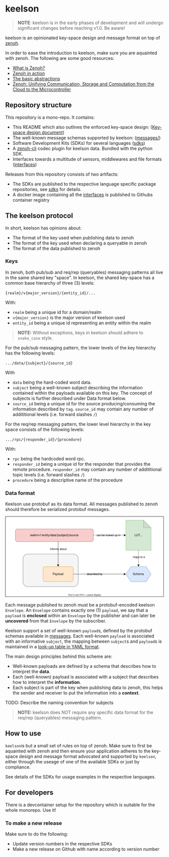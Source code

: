 # keelson

> **NOTE**: keelson is in the early phases of development and will undergo significant changes before reaching v1.0. Be aware!

keelson is an opinionated key-space design and message format on top of [zenoh](https://github.com/eclipse-zenoh/zenoh).

In order to ease the introduction to keelson, make sure you are aquainted with zenoh. The following are some good resources:
* [What is Zenoh?](https://zenoh.io/docs/overview/what-is-zenoh/)
* [Zenoh in action](https://zenoh.io/docs/overview/zenoh-in-action/)
* [The basic abstractions](https://zenoh.io/docs/manual/abstractions/)
* [Zenoh: Unifying Communication, Storage and
Computation from the Cloud to the Microcontroller](https://drive.google.com/file/d/1ETSLz2ouJ2o9OpVvEoXrbGcCvpF4TwJy/view?pli=1)

## Repository structure

This repository is a mono-repo. It contains:

* This README which also outlines the enforced key-space design: ([Key-space design document](keelson-key-space-design.md))
* The well-known message schemas supported by keelson: ([messages/](./messages/README.md))
* Software Development Kits (SDKs) for several languages ([sdks](./sdks/README.md))
* A [zenoh-cli](https://github.com/MO-RISE/zenoh-cli) codec plugin for keelson data. Bundled with the python SDK.
* Interfaces towards a multitude of sensors, middlewares and file formats ([interfaces](./interfaces/README.md))

Releases from this repository consists of two artifacts:

* The SDKs are published to the respective language specific package repositories, see [sdks](./sdks/README.md) for details.
* A docker image containing all the [interfaces](./interfaces/README.md) is published to Githubs container registry

## The keelson protocol

In short, keelson has opinions about:
* The format of the key used when publishing data to zenoh
* The format of the key used when declaring a queryable in zenoh
* The format of the data published to zenoh

### Keys

In zenoh, both pub/sub and req/rep (queryables) messaging patterns all live in the same shared key "space". In keelson, the shared key-space has a common base hierarchy of three (3) levels:

`{realm}/v{major_version}/{entity_id}/...`

With:
* `realm` being a unique id for a domain/realm
* `v{major_version}` is the major version of keelson used
* `entity_id` being a unique id representing an entity within the realm

> **NOTE:** Without exceptions, keys in keelson should adhere to `snake_case` style.

For the pub/sub messaging pattern, the lower levels of the key hierarchy has the following levels:

  `.../data/{subject}/{source_id}`

With
  * `data` being the hard-coded word data.
  * `subject` being a well-known subject describing the information contained within the payloads available on this key. The concept of subjects is further described under Data format below. 
  * `source_id` being a unique id for the source producing/consuming the information described by `tag`. `source_id` may contain any number of addititional levels (i.e. forward slashes `/`)

For the req/rep messaging pattern, the lower level hierarchy in the key space consists of the following levels:

  `.../rpc/{responder_id}/{procedure}`

With:
  * `rpc` being the hardcoded word rpc.
  * `responder_id` being a unique id for the responder that provides the remote procedure. `responder_id` may contain any number of addititional topic levels (i.e. forward slashes `/`)
  * `procedure` being a descriptive name of the procedure

### Data format

Keelson use protobuf as its data format. All messages published to zenoh should therefore be serialized protobuf messages.

![sketch](subject_payload_schema.drawio.svg)

Each message published to zenoh must be a protobuf-encoded keelson `Envelope`. An `Envelope` contains exactly one (1) `payload`, we say that a `payload` is **enclosed** within an `Envelope` by the publisher and can later be **uncovered** from that `Envelope` by the subscriber. 

Keelson support a set of well-known `payload`s, defined by the protobuf schemas available in [messages](./messages/payloads/). Each well-known `payload` is associated with an informative `subject`, the mapping between `subject`s and `payload`s is maintained in a [look-up table in YAML format](./messages/subjects.yaml).

The main design principles behind this scheme are:
* Well-known payloads are defined by a schema that describes how to interpret the **data**.
* Each (well-known) payload is associated with a subject that describes how to interpret the **information**.
* Each subject is part of the key when publishing data to zenoh, this helps the sender and receiver to put the information into a **context**.

TODO: Describe the naming convention for subjects

> **NOTE:** keelson does NOT require any specific data format for the req/rep (queryables) messaging pattern.



## How to use

`keelson`is but a small set of rules on top of zenoh. Make sure to first be aquainted with zenoh and then ensure your application adheres to the key-space design and message format advocated and supported by `keelson`, either through the useage of one of the available SDKs or just by compliance.

See details of the SDKs for usage examples in the respective languages.

## For developers

There is a devcontainer setup for the repository which is suitable for the whole monorepo. Use it!

### To make a new release

Make sure to do the following:
* Update version numbers in the respective SDKs
* Make a new release on Github with name according to version number

